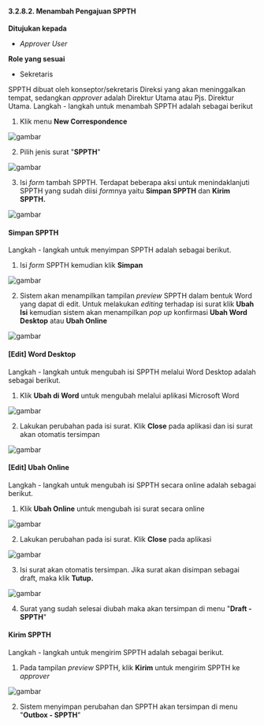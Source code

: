 #### **3.2.8.2. Menambah Pengajuan SPPTH**

**Ditujukan kepada**

- *Approver User*

**Role yang sesuai**

- Sekretaris

SPPTH dibuat oleh konseptor/sekretaris Direksi yang akan meninggalkan tempat, sedangkan *approver* adalah Direktur Utama atau Pjs. Direktur Utama. Langkah - langkah untuk menambah SPPTH adalah sebagai berikut

1. Klik menu **New Correspondence**

![gambar](SC_SPPTH/TH02.png)

2. Pilih jenis surat "**SPPTH**"

![gambar](SC_SPPTH/TH03.png)

3. Isi *form* tambah SPPTH. Terdapat beberapa aksi untuk menindaklanjuti SPPTH yang sudah diisi *form*nya yaitu **Simpan SPPTH** dan **Kirim SPPTH.**

![gambar](SC_SPPTH/TH04.png)

####  **Simpan SPPTH**

Langkah - langkah untuk menyimpan SPPTH adalah sebagai berikut.

1. Isi *form* SPPTH kemudian klik **Simpan**

![gambar](SC_SPPTH/TH05.png)

2. Sistem akan menampilkan tampilan *preview* SPPTH dalam bentuk Word yang dapat di edit. Untuk melakukan *editing* terhadap isi surat klik **Ubah Isi** kemudian sistem akan menampilkan *pop up* konfirmasi **Ubah Word Desktop** atau **Ubah Online**

![gambar](SC_SPPTH/CR01.png)

#### **[Edit] Word Desktop**

Langkah - langkah untuk mengubah isi SPPTH melalui Word Desktop adalah sebagai berikut.

1. Klik **Ubah di Word** untuk mengubah melalui aplikasi Microsoft Word

![gambar](SC_SPPTH/CR02.png)

2. Lakukan perubahan pada isi surat. Klik **Close** pada aplikasi dan isi surat akan otomatis tersimpan

![gambar](SC_SPPTH/CR03.png)

#### **[Edit] Ubah Online**

Langkah - langkah untuk mengubah isi SPPTH secara online adalah sebagai berikut.

1. Klik **Ubah Online** untuk mengubah isi surat secara online

![gambar](SC_SPPTH/CR04.png)

2. Lakukan perubahan pada isi surat. Klik **Close** pada aplikasi

![gambar](SC_SPPTH/CR05.png)

3. Isi surat akan otomatis tersimpan. Jika surat akan disimpan sebagai draft, maka klik **Tutup.**

![gambar](SC_SPPTH/CR06.png)

4. Surat yang sudah selesai diubah maka akan tersimpan di menu "**Draft - SPPTH**"

#### **Kirim SPPTH**

Langkah - langkah untuk mengirim SPPTH adalah sebagai berikut.

1. Pada tampilan *preview* SPPTH, klik **Kirim** untuk mengirim SPPTH ke *approver*

![gambar](SC_SPPTH/CR07.png)

2. Sistem menyimpan perubahan dan SPPTH akan tersimpan di menu "**Outbox - SPPTH**"